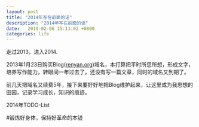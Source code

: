 ```yaml
---
layout: post
title: "2014年写在前面的话"
description: "2014年写在前面的话"
date:   2019-02-06 15:11:02 +0800
categories: life
---
```


走过2013，进入2014.

2013年1月23日购买Blog([renyan.org](http://blog.renyan.org))域名，本打算把平时所思所想，形成文字，培养写作能力，转眼间一年过去了，还没有写一篇文章，同时的域名又到期了。

前几天把域名又续费5年，接下来要好好地把Blog维护起来，让这里成为我思想的田园，记录学习成长，知识的痕迹。

2014年TODO-List

#锻炼好身体，保持好革命的本钱






  
